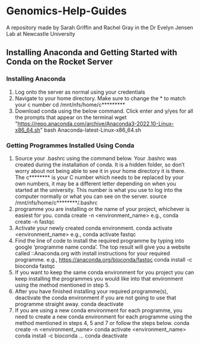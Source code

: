 # Genomics-Help-Guides
A repository made by Sarah Griffin and Rachel Gray in the Dr Evelyn Jensen Lab at Newcastle University


## Installing Anaconda and Getting Started with Conda on the Rocket Server

### Installing Anaconda
1. Log onto the server as normal using your credentials
2. Navigate to your home directory. Make sure to change the * to match your c number
cd /mnt/nfs/home/c*********
3. Download conda using the below command. Click enter and y/yes for all the prompts that appear on the terminal
wget "https://repo.anaconda.com/archive/Anaconda3-2022.10-Linux-x86_64.sh"
bash Anaconda-latest-Linux-x86_64.sh

### Getting Programmes Installed Using Conda
1.	Source your .bashrc using the command below. Your .bashrc was created during the installation of conda. It is a hidden folder, so don’t worry about not being able to see it in your home directory it is there. The c******** is your C number which needs to be replaced by your own numbers, it may be a different letter depending on when you started at the university. This number is what you use to log into the computer normally or what you can see on the server.
source /mnt/nfs/home/c********/.bashrc
2. programme you are installing or the name of your project, whichever is easiest for you.
conda create -n <environment_name>
e.g., conda create -n fastqc
3.	Activate your newly created conda environment.
conda activate <environment_name>
e.g., conda activate fastqc
4.	Find the line of code to install the required programme by typing into google ‘programme name conda’. The top result will give you a website called ::Anaconda.org with install instructions for your required programme.
e.g.,  https://anaconda.org/bioconda/fastqc 
conda install -c bioconda fastqc
5.	If you want to keep the same conda environment for you project you can keep installing the programmes you would like into that environment using the method mentioned in step 5.
6.	After you have finished installing your required programme(s), deactivate the conda environment if you are not going to use that programme straight away.
conda deactivate 
7.	If you are using a new conda environment for each programme, you need to create a new conda environment for each programme using the method mentioned in steps 4, 5 and 7 or follow the steps below. 
conda create -n <environment_name>
conda activate <environment_name>
conda install -c bioconda ...
conda deactivate

